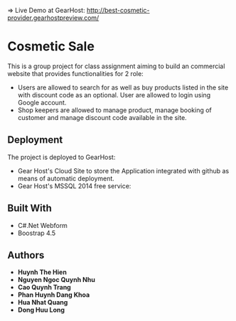 => Live Demo at GearHost: http://best-cosmetic-provider.gearhostpreview.com/

# Cosmetic Sale

This is a group project for class assignment aiming to build an commercial website that provides functionalities for 2 role:
- Users are allowed to search for as well as buy products listed in the site with discount code as an optional. User are allowed to login using Google account.
- Shop keepers are allowed to manage product, manage booking of customer and manage discount code available in the site.

## Deployment

The project is deployed to GearHost:
- Gear Host's Cloud Site to store the Application integrated with github as means of automatic deployment.
- Gear Host's MSSQL 2014 free service:

## Built With

- C#.Net Webform
- Boostrap 4.5

## Authors

* **Huynh The Hien** 
* **Nguyen Ngoc Quynh Nhu** 
* **Cao Quynh Trang** 
* **Phan Huynh Dang Khoa** 
* **Hua Nhat Quang** 
* **Dong Huu Long** 


